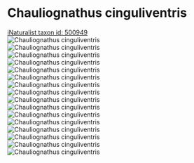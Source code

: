 
Chauliognathus cinguliventris
=============================
  
[iNaturalist taxon id: 500949](https://www.inaturalist.org/taxa/500949)  
![Chauliognathus cinguliventris](https://inaturalist-open-data.s3.amazonaws.com/photos/174278133/medium.jpeg)  
![Chauliognathus cinguliventris](https://inaturalist-open-data.s3.amazonaws.com/photos/58832954/medium.jpg)  
![Chauliognathus cinguliventris](https://inaturalist-open-data.s3.amazonaws.com/photos/5962986/medium.jpeg)  
![Chauliognathus cinguliventris](https://inaturalist-open-data.s3.amazonaws.com/photos/5918888/medium.jpeg)  
![Chauliognathus cinguliventris](https://inaturalist-open-data.s3.amazonaws.com/photos/174278133/medium.jpeg)  
![Chauliognathus cinguliventris](https://inaturalist-open-data.s3.amazonaws.com/photos/58832954/medium.jpg)  
![Chauliognathus cinguliventris](https://inaturalist-open-data.s3.amazonaws.com/photos/5962986/medium.jpeg)  
![Chauliognathus cinguliventris](https://inaturalist-open-data.s3.amazonaws.com/photos/5918888/medium.jpeg)  
![Chauliognathus cinguliventris](https://inaturalist-open-data.s3.amazonaws.com/photos/174278133/medium.jpeg)  
![Chauliognathus cinguliventris](https://inaturalist-open-data.s3.amazonaws.com/photos/58832954/medium.jpg)  
![Chauliognathus cinguliventris](https://inaturalist-open-data.s3.amazonaws.com/photos/5962986/medium.jpeg)  
![Chauliognathus cinguliventris](https://inaturalist-open-data.s3.amazonaws.com/photos/5918888/medium.jpeg)  
![Chauliognathus cinguliventris](https://inaturalist-open-data.s3.amazonaws.com/photos/174278133/medium.jpeg)  
![Chauliognathus cinguliventris](https://inaturalist-open-data.s3.amazonaws.com/photos/58832954/medium.jpg)  
![Chauliognathus cinguliventris](https://inaturalist-open-data.s3.amazonaws.com/photos/5962986/medium.jpeg)  
![Chauliognathus cinguliventris](https://inaturalist-open-data.s3.amazonaws.com/photos/5918888/medium.jpeg)